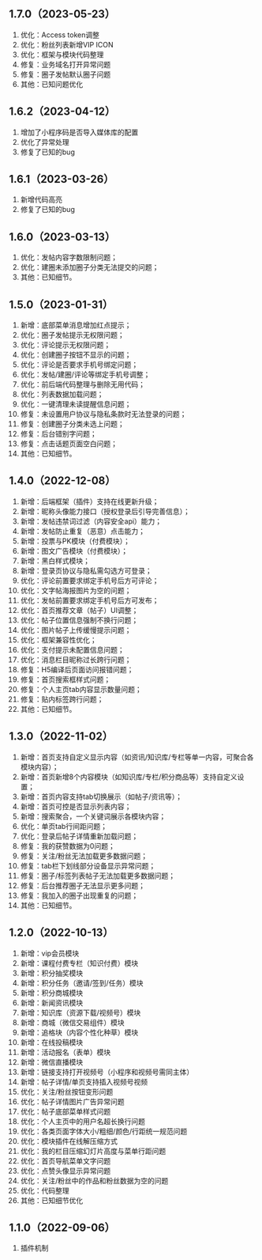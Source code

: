 ## 1.7.0（2023-05-23）
1. 优化：Access token调整
2. 优化：粉丝列表新增VIP ICON
3. 优化：框架与模块代码整理
4. 修复：业务域名打开异常问题
5. 修复：圈子发帖默认圈子问题
6. 其他：已知问题优化

## 1.6.2（2023-04-12）
1. 增加了小程序码是否导入媒体库的配置
2. 优化了异常处理
3. 修复了已知的bug

## 1.6.1（2023-03-26）
1. 新增代码高亮
2. 修复了已知的bug

## 1.6.0（2023-03-13）
1. 优化：发帖内容字数限制问题；
2. 优化：建圈未添加圈子分类无法提交的问题；
3. 其他：已知细节。

## 1.5.0（2023-01-31）
1. 新增：底部菜单消息增加红点提示；
2. 优化：圈子发帖提示无权限问题；
3. 优化：评论提示无权限问题；
4. 优化：创建圈子按钮不显示的问题；
5. 优化：评论是否要求手机号绑定问题；
6. 优化：发帖/建圈/评论等绑定手机号调整；
7. 优化：前后端代码整理与删除无用代码；
8. 优化：列表数据加载问题；
9. 优化：一键清理未读提醒信息问题；
10. 修复：未设置用户协议与隐私条款时无法登录的问题；
11. 修复：创建圈子分类未选上问题；
12. 修复：后台错别字问题；
13. 修复：点击话题页面空白问题；
14. 其他：已知细节。

## 1.4.0（2022-12-08）
1. 新增：后端框架（插件）支持在线更新升级；
2. 新增：昵称头像能力接口（授权登录后引导完善信息）；
3. 新增：发帖违禁词过滤（内容安全api）能力；
4. 新增：发帖防止重复（恶意）点击能力；
5. 新增：投票与PK模块（付费模块）；
6. 新增：图文广告模块（付费模块）；
7. 新增：黑白样式模块；
8. 新增：登录页协议与隐私需勾选方可登录；
9. 优化：评论前置要求绑定手机号后方可评论；
10. 优化：文字帖海报图片为空的问题；
11. 优化：发帖前置要求绑定手机号后方可发布；
12. 优化：首页推荐文章（帖子）UI调整；
13. 优化：帖子位置信息强制不换行问题；
14. 优化：图片帖子上传缓慢提示问题；
15. 优化：框架兼容性优化；
16. 优化：支付提示未配置信息问题；
17. 优化：消息栏目昵称过长跨行问题；
18. 修复：H5编译后页面访问报错问题；
19. 修复：首页搜索框样式问题；
20. 修复：个人主页tab内容显示数量问题；
21. 修复：贴内标签跨行问题；
22. 其他：已知细节。

## 1.3.0（2022-11-02）
1. 新增：首页支持自定义显示内容（如资讯/知识库/专栏等单一内容，可聚合各模块内容）；
2. 新增：首页新增8个内容模块（如知识库/专栏/积分商品等）支持自定义设置；
3. 新增：首页内容支持tab切换展示（如帖子/资讯等）；
4. 新增：首页可控是否显示列表内容；
5. 新增：搜索聚合，一个关键词展示各模块内容；
6. 优化：单页tab行间距问题；
7. 优化：登录后帖子详情重新加载问题；
8. 修复：我的获赞数据为0问题；
9. 修复：关注/粉丝无法加载更多数据问题；
10. 修复：tab栏下划线部分设备显示异常问题；
11. 修复：圈子/标签列表帖子无法加载更多数据问题；
12. 修复：后台推荐圈子无法显示更多问题；
13. 修复：我加入的圈子出现重复的问题；
14. 其他：已知细节。

## 1.2.0（2022-10-13）
1. 新增：vip会员模块
2. 新增：课程付费专栏（知识付费）模块
3. 新增：积分抽奖模块
4. 新增：积分任务（邀请/签到/任务）模块
5. 新增：积分商城模块
6. 新增：新闻资讯模块
7. 新增：知识库（资源下载/视频号）模块
8. 新增：商城（微信交易组件）模块
9. 新增：追格块（内容个性化种草）模块
10. 新增：在线投稿模块
11. 新增：活动报名（表单）模块
12. 新增：微信直播模块
13. 新增：链接支持打开视频号（小程序和视频号需同主体）
14. 新增：帖子详情/单页支持插入视频号视频
15. 优化：关注/粉丝按钮变形问题
16. 优化：帖子详情图片广告异常问题
17. 优化：帖子底部菜单样式问题
18. 优化：个人主页中的用户名超长换行问题
19. 优化：各类页面字体大小/粗细/颜色/行距统一规范问题
20. 优化：模块插件在线解压缩方式
21. 优化：我的栏目压缩幻灯片高度与菜单行距问题
22. 优化：首页导航菜单文字问题
23. 优化：点赞头像显示异常问题
24. 优化：关注/粉丝中的作品和粉丝数据为空的问题
25. 优化：代码整理
26. 其他：已知细节优化

## 1.1.0（2022-09-06）
1. 插件机制
